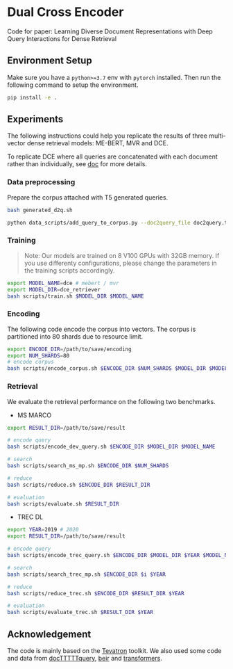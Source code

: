 # Dual Cross Encoder

Code for paper: Learning Diverse Document Representations with Deep Query Interactions for Dense Retrieval

## Environment Setup

Make sure you have a `python>=3.7` env with `pytorch` installed.
Then run the following command to setup the environment.

```bash
pip install -e .
```

## Experiments

The following instructions could help you replicate the results of three multi-vector dense retrieval models: ME-BERT, MVR and DCE.

To replicate DCE where all queries are concatenated with each document rather than individually, see [doc](docs/dce-all-concat.md) for more details.

### Data preprocessing

Prepare the corpus attached with T5 generated queries.

```bash
bash generated_d2q.sh

python data_scripts/add_query_to_corpus.py --doc2query_file doc2query.tsv --save_path data/msmarco_corpus_with_query
```

### Training

> Note: Our models are trained on 8 V100 GPUs with 32GB memory. If you use differenty configurations, please change the parameters in the training scripts accordingly.

```bash
export MODEL_NAME=dce # mebert / mvr
export MODEL_DIR=dce_retriever
bash scripts/train.sh $MODEL_DIR $MODEL_NAME
```


### Encoding

The following code encode the corpus into vectors. The corpus is partitioned into 80 shards due to resource limit.

```bash
export ENCODE_DIR=/path/to/save/encoding
export NUM_SHARDS=80
# encode corpus
bash scripts/encode_corpus.sh $ENCODE_DIR $NUM_SHARDS $MODEL_DIR $MODEL_NAME
```

### Retrieval

We evaluate the retrieval performance on the following two benchmarks.

* MS MARCO

```bash
export RESULT_DIR=/path/to/save/result

# encode query
bash scripts/encode_dev_query.sh $ENCODE_DIR $MODEL_DIR $MODEL_NAME

# search
bash scripts/search_ms_mp.sh $ENCODE_DIR $NUM_SHARDS

# reduce
bash scripts/reduce.sh $ENCODE_DIR $RESULT_DIR

# evaluation
bash scripts/evaluate.sh $RESULT_DIR
```

* TREC DL

```bash
export YEAR=2019 # 2020
export RESULT_DIR=/path/to/save/result

# encode query
bash scripts/encode_trec_query.sh $ENCODE_DIR $MODEL_DIR $YEAR $MODEL_NAME

# search
bash scripts/search_trec_mp.sh $ENCODE_DIR $i $YEAR

# reduce
bash scripts/reduce_trec.sh $ENCODE_DIR $RESULT_DIR $YEAR

# evaluation
bash scripts/evaluate_trec.sh $RESULT_DIR $YEAR
```

## Acknowledgement

The code is mainly based on the [Tevatron](https://github.com/texttron/tevatron) toolkit. We also used some code and data from [docTTTTTquery](https://github.com/castorini/docTTTTTquery), [beir](https://github.com/beir-cellar/beir) and [transformers](https://github.com/huggingface/transformers).
